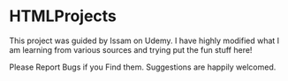 # HTMLProjects
This project was guided by Issam on Udemy. I have highly modified what I am learning from various sources and trying put the fun stuff here!

Please Report Bugs if you Find them. Suggestions are happily welcomed.
